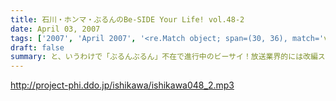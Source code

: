 ```yaml
---
title: 石川・ホンマ・ぶるんのBe-SIDE Your Life! vol.48-2
date: April 03, 2007
tags: ['2007', 'April 2007', '<re.Match object; span=(30, 36), match='vol.48'>']
draft: false
summary: と、いうわけで「ぶるんぶるん」不在で進行中のビーサイ！放送業界的には改編スタート真っ盛り！我々ビーサイ軍団もちょこちょこ動きはあるものの相も変わらぬメンツでやっていきますんで、学年が上がったキミも社会人になったアナタも！・・・どーぞよろしくです。NAMAE
---
```


http://project-phi.ddo.jp/ishikawa/ishikawa048_2.mp3
